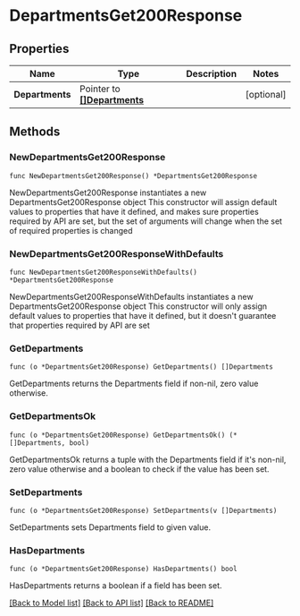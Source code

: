 # DepartmentsGet200Response

## Properties

Name | Type | Description | Notes
------------ | ------------- | ------------- | -------------
**Departments** | Pointer to [**[]Departments**](Departments.md) |  | [optional] 

## Methods

### NewDepartmentsGet200Response

`func NewDepartmentsGet200Response() *DepartmentsGet200Response`

NewDepartmentsGet200Response instantiates a new DepartmentsGet200Response object
This constructor will assign default values to properties that have it defined,
and makes sure properties required by API are set, but the set of arguments
will change when the set of required properties is changed

### NewDepartmentsGet200ResponseWithDefaults

`func NewDepartmentsGet200ResponseWithDefaults() *DepartmentsGet200Response`

NewDepartmentsGet200ResponseWithDefaults instantiates a new DepartmentsGet200Response object
This constructor will only assign default values to properties that have it defined,
but it doesn't guarantee that properties required by API are set

### GetDepartments

`func (o *DepartmentsGet200Response) GetDepartments() []Departments`

GetDepartments returns the Departments field if non-nil, zero value otherwise.

### GetDepartmentsOk

`func (o *DepartmentsGet200Response) GetDepartmentsOk() (*[]Departments, bool)`

GetDepartmentsOk returns a tuple with the Departments field if it's non-nil, zero value otherwise
and a boolean to check if the value has been set.

### SetDepartments

`func (o *DepartmentsGet200Response) SetDepartments(v []Departments)`

SetDepartments sets Departments field to given value.

### HasDepartments

`func (o *DepartmentsGet200Response) HasDepartments() bool`

HasDepartments returns a boolean if a field has been set.


[[Back to Model list]](../README.md#documentation-for-models) [[Back to API list]](../README.md#documentation-for-api-endpoints) [[Back to README]](../README.md)


